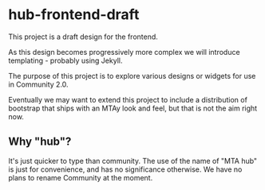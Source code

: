 # hub-frontend-draft
This project is a draft design for the frontend.

As this design becomes progressively more complex we will introduce templating - probably using Jekyll.

The purpose of this project is to explore various designs or widgets for use in Community 2.0.

Eventually we may want to extend this project to include a distribution of bootstrap that ships with an MTAy look and feel,
but that is not the aim right now.

## Why "hub"?

It's just quicker to type than community. The use of the name of "MTA hub" is just for convenience, and has no significance otherwise. We have no plans to rename Community at the moment.

